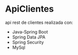 # ApiClientes
api rest de clientes realizada con: 
- Java-Spring Boot
- Spring Data JPA
- Spring Security
- MySql


